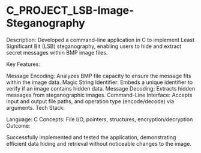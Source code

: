 # C_PROJECT_LSB-Image-Steganography
Description:
Developed a command-line application in C to implement Least Significant Bit (LSB) steganography, enabling users to hide and extract secret messages within BMP image files.

Key Features:

Message Encoding: Analyzes BMP file capacity to ensure the message fits within the image data.
Magic String Identifier: Embeds a unique identifier to verify if an image contains hidden data.
Message Decoding: Extracts hidden messages from steganographic images.
Command-Line Interface: Accepts input and output file paths, and operation type (encode/decode) via arguments.
Tech Stack:

Language: C
Concepts: File I/O, pointers, structures, encryption/decryption
Outcome:

Successfully implemented and tested the application, demonstrating efficient data hiding and retrieval without noticeable changes to the image.
